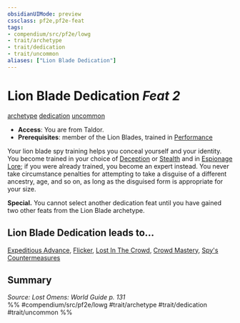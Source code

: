 ```yaml
---
obsidianUIMode: preview
cssclass: pf2e,pf2e-feat
tags:
- compendium/src/pf2e/lowg
- trait/archetype
- trait/dedication
- trait/uncommon
aliases: ["Lion Blade Dedication"]
---
```

# Lion Blade Dedication  *Feat 2*  
[archetype](../../Rules/traits/archetype.md)  [dedication](../../Rules/traits/dedication.md)  [uncommon](../../Rules/traits/uncommon.md)  

- **Access**: You are from Taldor.
- **Prerequisites**: member of the Lion Blades, trained in [Performance](../skills.md#Performance)

Your lion blade spy training helps you conceal yourself and your identity. You become trained in your choice of [Deception](../skills.md#Deception) or [Stealth](../skills.md#Stealth) and in [Espionage Lore](../skills.md#Lore); if you were already trained, you become an expert instead. You never take circumstance penalties for attempting to take a disguise of a different ancestry, age, and so on, as long as the disguised form is appropriate for your size.

**Special.** You cannot select another dedication feat until you have gained two other feats from the Lion Blade archetype.

## Lion Blade Dedication leads to...

[Expeditious Advance](expeditious-advance-lowg.md), [Flicker](flicker-lowg.md), [Lost In The Crowd](lost-in-the-crowd-lowg.md), [Crowd Mastery](crowd-mastery-lowg.md), [Spy's Countermeasures](spys-countermeasures-lowg.md)

## Summary

*Source: Lost Omens: World Guide p. 131*  
%% #compendium/src/pf2e/lowg #trait/archetype #trait/dedication #trait/uncommon %%